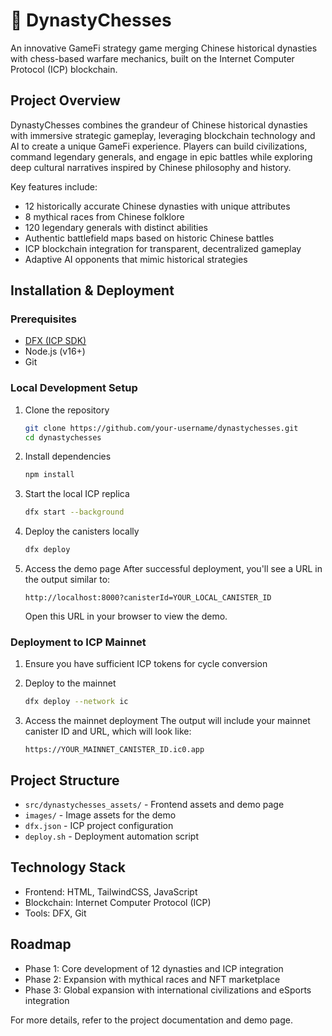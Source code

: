 # 🚀 DynastyChesses

An innovative GameFi strategy game merging Chinese historical dynasties with chess-based warfare mechanics, built on the Internet Computer Protocol (ICP) blockchain.

## Project Overview

DynastyChesses combines the grandeur of Chinese historical dynasties with immersive strategic gameplay, leveraging blockchain technology and AI to create a unique GameFi experience. Players can build civilizations, command legendary generals, and engage in epic battles while exploring deep cultural narratives inspired by Chinese philosophy and history.

Key features include:
- 12 historically accurate Chinese dynasties with unique attributes
- 8 mythical races from Chinese folklore
- 120 legendary generals with distinct abilities
- Authentic battlefield maps based on historic Chinese battles
- ICP blockchain integration for transparent, decentralized gameplay
- Adaptive AI opponents that mimic historical strategies

## Installation & Deployment

### Prerequisites
- [DFX (ICP SDK)](https://sdk.dfinity.org/docs/quickstart/quickstart.html)
- Node.js (v16+)
- Git

### Local Development Setup

1. Clone the repository
   ```bash
   git clone https://github.com/your-username/dynastychesses.git
   cd dynastychesses
   ```

2. Install dependencies
   ```bash
   npm install
   ```

3. Start the local ICP replica
   ```bash
   dfx start --background
   ```

4. Deploy the canisters locally
   ```bash
   dfx deploy
   ```

5. Access the demo page
   After successful deployment, you'll see a URL in the output similar to:
   ```
   http://localhost:8000?canisterId=YOUR_LOCAL_CANISTER_ID
   ```
   Open this URL in your browser to view the demo.

### Deployment to ICP Mainnet

1. Ensure you have sufficient ICP tokens for cycle conversion

2. Deploy to the mainnet
   ```bash
   dfx deploy --network ic
   ```

3. Access the mainnet deployment
   The output will include your mainnet canister ID and URL, which will look like:
   ```
   https://YOUR_MAINNET_CANISTER_ID.ic0.app
   ```

## Project Structure

- `src/dynastychesses_assets/` - Frontend assets and demo page
- `images/` - Image assets for the demo
- `dfx.json` - ICP project configuration
- `deploy.sh` - Deployment automation script

## Technology Stack

- Frontend: HTML, TailwindCSS, JavaScript
- Blockchain: Internet Computer Protocol (ICP)
- Tools: DFX, Git

## Roadmap

- Phase 1: Core development of 12 dynasties and ICP integration
- Phase 2: Expansion with mythical races and NFT marketplace
- Phase 3: Global expansion with international civilizations and eSports integration

For more details, refer to the project documentation and demo page.
